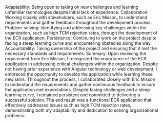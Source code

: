 
Adaptability: Being open to taking on new challenges and learning unfamiliar technologies despite initial lack of experience.
Collaboration: Working closely with stakeholders, such as Eric Misson, to understand requirements and gather feedback throughout the development process.
Problem-solving: Identifying and addressing key challenges within the organization, such as high TCM rejection rates, through the development of the ECR application.
Persistence: Continuing to work on the project despite facing a steep learning curve and encountering obstacles along the way.
Accountability: Taking ownership of the project and ensuring that it met the necessary standards and requirements.
Summary:
Upon receiving the requirement from Eric Misson, I recognized the importance of the ECR application in addressing critical challenges within the organization. Despite not having prior experience with Angular technology or web development, I embraced the opportunity to develop the application while learning these new skills. Throughout the process, I collaborated closely with Eric Misson to understand the requirements and gather continuous feedback to ensure the application met expectations. Despite facing challenges and a steep learning curve, I remained persistent and committed to delivering a successful solution. The end result was a functional ECR application that effectively addressed issues such as high TCM rejection rates, demonstrating both my adaptability and dedication to solving organizational problems.
